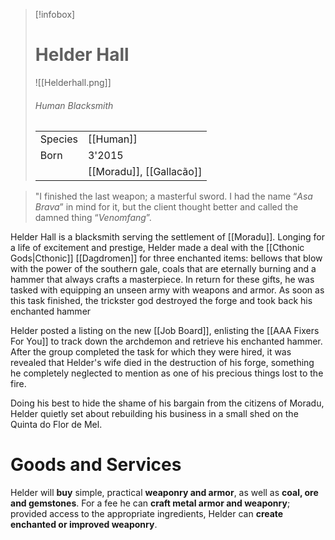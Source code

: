 > [!infobox]
> # Helder Hall
> ![[Helderhall.png]]
> ###### *Human Blacksmith*
> |   |   |
> | ---- | ---- |
> | Species | [[Human]] |
> | Born | 3'2015 |
> |  | [[Moradu]], [[Gallacão]] |

> "I finished the last weapon; a masterful sword. I had the name “_Asa Brava_” in mind for it, but the client thought better and called the damned thing “_Venomfang_”.

Helder Hall is a blacksmith serving the settlement of [[Moradu]]. Longing for a life of excitement and prestige, Helder made a deal with the [[Cthonic Gods|Cthonic]] [[Dagdromen]] for three enchanted items: bellows that blow with the power of the southern gale, coals that are eternally burning and a hammer that always crafts a masterpiece. In return for these gifts, he was tasked with equipping an unseen army with weapons and armor. As soon as this task finished, the trickster god destroyed the forge and took back his enchanted hammer

Helder posted a listing on the new [[Job Board]], enlisting the [[AAA Fixers For You]] to track down the archdemon and retrieve his enchanted hammer. After the group completed the task for which they were hired, it was revealed that Helder's wife died in the destruction of his forge, something he completely neglected to mention as one of his precious things lost to the fire.

Doing his best to hide the shame of his bargain from the citizens of Moradu, Helder quietly set about rebuilding his business in a small shed on the Quinta do Flor de Mel.

# Goods and Services

Helder will **buy** simple, practical **weaponry and armor**, as well as **coal, ore and gemstones**. For a fee he can **craft metal armor and weaponry**; provided access to the appropriate ingredients, Helder can **create enchanted or improved weaponry**.